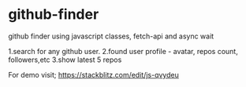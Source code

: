 # github-finder
github finder using javascript classes, fetch-api and async wait


1.search for any github user.
2.found user profile - avatar, repos count, followers,etc
3.show latest 5 repos

For demo visit; https://stackblitz.com/edit/js-qvydeu
